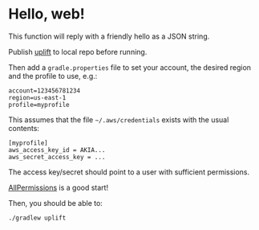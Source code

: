 # Hello, web!

This function will reply with a friendly hello as a JSON string.

Publish [uplift](../../) to local repo before running.

Then add a `gradle.properties` file to set your account, the desired region 
and the profile to use, e.g.:

```
account=123456781234
region=us-east-1
profile=myprofile
```

This assumes that the file `~/.aws/credentials` exists with the usual contents:

```
[myprofile]
aws_access_key_id = AKIA...
aws_secret_access_key = ...
```

The access key/secret should point to a user with sufficient permissions.  

[AllPermissions](https://us-east-1.console.aws.amazon.com/iam/home?region=us-east-1#/policies/arn:aws:iam::aws:policy/AdministratorAccess) is a good start!

Then, you should be able to:

```
./gradlew uplift
```

